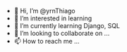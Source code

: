 - 👋 Hi, I’m @yrnThiago
- 👀 I’m interested in learning
- 🌱 I’m currently learning Django, SQL
- 💞️ I’m looking to collaborate on ...
- 📫 How to reach me ...

<!---
yrnThiago/yrnThiago is a ✨ special ✨ repository because its `README.md` (this file) appears on your GitHub profile.
You can click the Preview link to take a look at your changes.
--->
